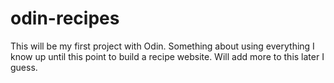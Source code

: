 # odin-recipes

This will be my first project with Odin.  Something about using everything 
I know up until this point to build a recipe website.  Will add more to this later I guess.  
